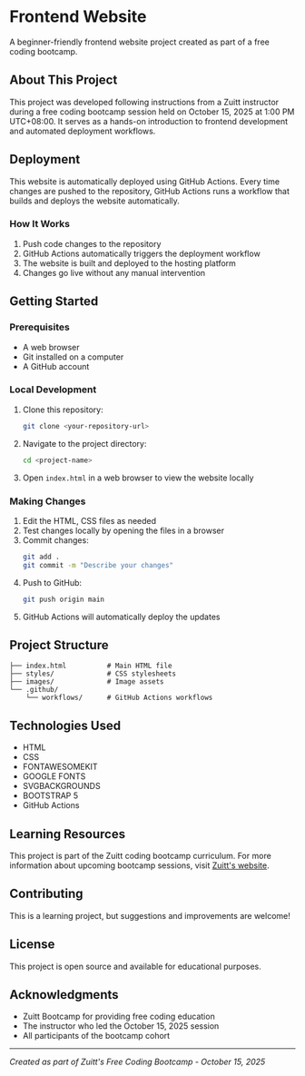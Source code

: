 # Frontend Website

A beginner-friendly frontend website project created as part of a free coding bootcamp.

## About This Project

This project was developed following instructions from a Zuitt instructor during a free coding bootcamp session held on October 15, 2025 at 1:00 PM UTC+08:00. 
It serves as a hands-on introduction to frontend development and automated deployment workflows.

## Deployment

This website is automatically deployed using GitHub Actions. Every time changes are pushed to the repository, GitHub Actions runs a workflow that builds and deploys the website automatically.

### How It Works

1. Push code changes to the repository
2. GitHub Actions automatically triggers the deployment workflow
3. The website is built and deployed to the hosting platform
4. Changes go live without any manual intervention

## Getting Started

### Prerequisites

- A web browser
- Git installed on a computer
- A GitHub account

### Local Development

1. Clone this repository:
   ```bash
   git clone <your-repository-url>
   ```

2. Navigate to the project directory:
   ```bash
   cd <project-name>
   ```

3. Open `index.html` in a web browser to view the website locally

### Making Changes

1. Edit the HTML, CSS files as needed
2. Test changes locally by opening the files in a browser
3. Commit changes:
   ```bash
   git add .
   git commit -m "Describe your changes"
   ```
4. Push to GitHub:
   ```bash
   git push origin main
   ```
5. GitHub Actions will automatically deploy the updates

## Project Structure

```
├── index.html          # Main HTML file
├── styles/             # CSS stylesheets
├── images/             # Image assets
└── .github/
    └── workflows/      # GitHub Actions workflows
```

## Technologies Used

- HTML
- CSS
- FONTAWESOMEKIT
- GOOGLE FONTS
- SVGBACKGROUNDS
- BOOTSTRAP 5
- GitHub Actions

## Learning Resources

This project is part of the Zuitt coding bootcamp curriculum. For more information about upcoming bootcamp sessions, visit [Zuitt's website](https://zuitt.co/).

## Contributing

This is a learning project, but suggestions and improvements are welcome!

## License

This project is open source and available for educational purposes.

## Acknowledgments

- Zuitt Bootcamp for providing free coding education
- The instructor who led the October 15, 2025 session
- All participants of the bootcamp cohort

---

*Created as part of Zuitt's Free Coding Bootcamp - October 15, 2025*
